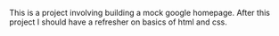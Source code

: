 This is a project involving building a mock google homepage.
After this project I should have a refresher on basics of html and css.